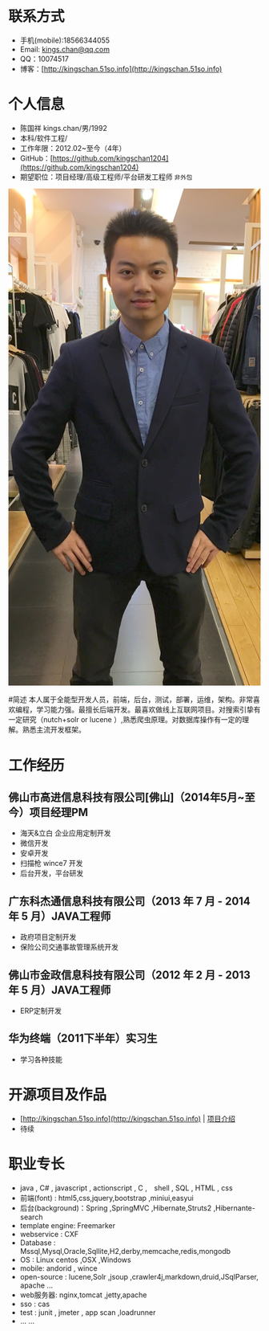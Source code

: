 # 联系方式

* 手机(mobile):18566344055
* Email: [kings.chan@qq.com](http://mail.qq.com/cgi-bin/qm_share?t=qm_mailme&email=udLQ197Kl9rR2Nf5yMiX2tbU)
* QQ：10074517
* 博客：[http://kingschan.51so.info](http://kingschan.51so.info)

# 个人信息

* 陈国祥 kings.chan/男/1992
* 本科/软件工程/
* 工作年限：2012.02~至今（4年）
* GitHub：[https://github.com/kingschan1204](https://github.com/kingschan1204)
* 期望职位：项目经理/高级工程师/平台研发工程师 `非外包`

![](./img/me.jpg)


#简述
本人属于全能型开发人员，前端，后台，测试，部署，运维，架构。非常喜欢编程，学习能力强。最擅长后端开发。最喜欢做线上互联网项目。对搜索引挚有一定研究（nutch+solr or lucene ）,熟悉爬虫原理。对数据库操作有一定的理解。熟悉主流开发框架。

# 工作经历

## 佛山市高进信息科技有限公司[佛山]（2014年5月~至今）项目经理PM

* 海天&立白 企业应用定制开发
* 微信开发
* 安卓开发
* 扫描枪 wince7 开发 
* 后台开发，平台研发

## 广东科杰通信息科技有限公司（2013 年 7 月 - 2014 年 5 月）JAVA工程师

* 政府项目定制开发
* 保险公司交通事故管理系统开发

## 佛山市金政信息科技有限公司（2012 年 2 月 - 2013 年 5 月）JAVA工程师

* ERP定制开发

## 华为终端（2011下半年）实习生
* 学习各种技能


# 开源项目及作品
* [http://kingschan.51so.info](http://kingschan.51so.info) | [项目介绍](https://github.com/kingschan1204/51so.info)
* 待续


# 职业专长

* java , C# , javascript , actionscript , C ,　shell , SQL , HTML , css 
* 前端(font) : html5,css,jquery,bootstrap ,miniui,easyui
* 后台(background)：Spring ,SpringMVC ,Hibernate,Struts2 ,Hibernante-search
* template engine: Freemarker
* webservice : CXF 
* Database : Mssql,Mysql,Oracle,Sqllite,H2,derby,memcache,redis,mongodb
* OS : Linux centos ,OSX ,Windows 
* mobile: andorid , wince 
* open-source : lucene,Solr ,jsoup ,crawler4j,markdown,druid,JSqlParser, apache ...
* web服务器: nginx,tomcat ,jetty,apache
* sso : cas
* test : junit , jmeter , app scan ,loadrunner
*  ... ...
